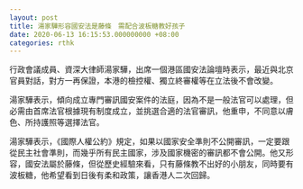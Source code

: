 ```yaml
---
layout: post
title: 湯家驊形容國安法是藤條　需配合波板糖教好孩子
date: 2020-06-13 16:15:53.000000000 +08:00
categories: rthk
---
```


行政會議成員、資深大律師湯家驊，出席一個港區國安法論壇時表示，最近與北京官員對話，對方一再保證，本港的檢控權、獨立終審權等在立法後不會改變。

湯家驊表示，傾向成立專門審訊國安案件的法庭，因為不是一般法官可以處理，但必需由首席法官根據現有制度成立，並挑選合適的法官審訊，他重申，不同意以膚色、所持護照等選擇法官。

湯家驊表示，《國際人權公約》規定，如果以國家安全準則不公開審訊，一定要跟從民主社會準則，而幾乎所有民主國家，涉及國家機密的審訊都不會公開。他又形容，國安法屬於藤條，但從歷史經驗來看，只有藤條教不出好的小朋友，同時要有波板糖，他希望看到日後有柔和政策，讓香港人二次回歸。
